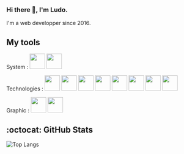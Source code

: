 ### Hi there 👋, I'm Ludo.

I'm a web developper since 2016.

## My tools

System
: <img src="https://cdn.jsdelivr.net/gh/devicons/devicon/icons/linux/linux-original.svg" width="40"/> 
<img src="https://cdn.jsdelivr.net/gh/devicons/devicon/icons/windows8/windows8-original.svg" width="40"/>


<link rel="stylesheet" href="https://cdn.jsdelivr.net/gh/devicons/devicon@v2.15.1/devicon.min.css">
<i class="devicon-django-plain"></i>
          
          
Technologies
: <img src="https://cdn.jsdelivr.net/gh/devicons/devicon/icons/html5/html5-original.svg" width="40"/> 
  <img src="https://cdn.jsdelivr.net/gh/devicons/devicon/icons/css3/css3-original.svg" width="40"/> 
  <img src="https://cdn.jsdelivr.net/gh/devicons/devicon/icons/sass/sass-original.svg" width="40"/> 
  <img src="https://cdn.jsdelivr.net/gh/devicons/devicon/icons/javascript/javascript-original.svg" width="40"/> 
  <img src="https://cdn.jsdelivr.net/gh/devicons/devicon/icons/php/php-original.svg" width="40"/> 
  <img src="https://cdn.jsdelivr.net/gh/devicons/devicon/icons/mysql/mysql-original-wordmark.svg" width="40"/> 
  <img src="https://cdn.jsdelivr.net/gh/devicons/devicon/icons/python/python-original.svg" width="40"/> 
  <img src="https://cdn.jsdelivr.net/gh/devicons/devicon/icons/django/django-plain.svg" width="40"/>
  
Graphic
: <img src="https://cdn.jsdelivr.net/gh/devicons/devicon/icons/inkscape/inkscape-original.svg" width="40"/> 
  <img src="https://cdn.jsdelivr.net/gh/devicons/devicon/icons/gimp/gimp-original.svg" width="40"/>




## :octocat: GitHub Stats

![Top Langs](https://github-readme-stats.vercel.app/api/top-langs/?username=Ludo-Boa&langs_count=10&theme=tokyonight)









 



 

 

 

